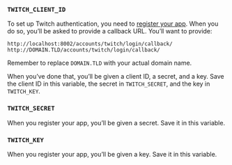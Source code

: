 ### `TWITCH_CLIENT_ID`

To set up Twitch authentication, you need to
[register your app](http://dev.twitch.tv/console). When you do so, you’ll be
asked to provide a callback URL. You’ll want to provide:

```
http://localhost:8002/accounts/twitch/login/callback/
http://DOMAIN.TLD/accounts/twitch/login/callback/
```

Remember to replace `DOMAIN.TLD` with your actual domain name.

When you’ve done that, you’ll be given a client ID, a secret, and a key. Save
the client ID in this variable, the secret in `TWITCH_SECRET`, and the key in
`TWITCH_KEY`.

### `TWITCH_SECRET`

When you register your app, you’ll be given a secret. Save it in this variable.

### `TWITCH_KEY`

When you register your app, you’ll be given a key. Save it in this variable.

